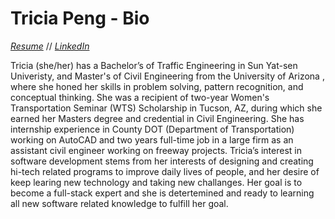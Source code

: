 <!--
 * @Author: Tricia Peng
 * @Date: 2021-01-16 23:08:48
 * @LastEditTime: 2021-01-31 21:16:18
 * @FilePath: /pre-ada/Tricia Peng - Bio.md
-->
# Tricia Peng - Bio

_[Resume](docs/../Tricia%20Peng%20-%20Resume.md)_ // _[LinkedIn](https://www.linkedin.com/in/tricia-p-95703b125/)_  

Tricia (she/her) has a Bachelor’s of Traffic Engineering in Sun Yat-sen Univeristy, and Master's of Civil Engineering from the University of Arizona , where she honed her skills in problem solving, pattern recognition, and conceptual thinking. She was a recipient of two-year Women's Transportation Seminar (WTS) Scholarship in Tucson, AZ, during which she earned her Masters degree and credential in Civil Engineering. She has internship experience in County DOT (Department of Transportation)  working on AutoCAD  and two years full-time job in a large firm as an assistant civil engineer working on freeway projects. Tricia’s interest in software development stems from her interests of designing and creating hi-tech related programs to improve  daily lives of people, and her desire of keep learing new technology and taking new challanges. Her goal is to become a full-stack expert and she is detertemined and ready to learning all new software related knowledge to fulfill her goal.

